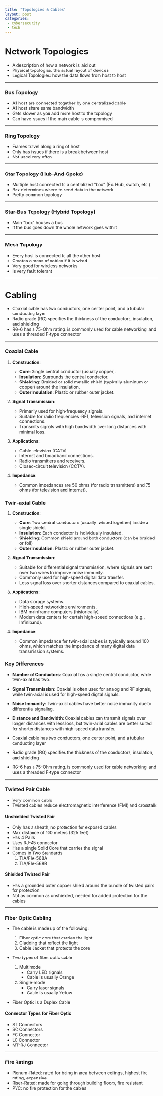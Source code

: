 ```yaml
---
title: "Topologies & Cables"
layout: post
categories:
 - cybersecurity
 - tech
---
```


# Network Topologies

- A description of how a network is laid out
- Physical topologies: the actual layout of devices
- Logical Topologies: how the data flows from host to host
---
### Bus Topology

- All host are connected together by one centralized cable
- All host share same bandwidth
- Gets slower as you add more host to the topology
- Can have issues if the main cable is compromised

---
### Ring Topology

- Frames travel along a ring of host
- Only has issues if there is a break between host
- Not used very often

---
### Star Topology (Hub-And-Spoke)

- Multiple host connected to a centralized "box" (Ex. Hub, switch, etc.)
- Box determines where to send data in the network
- Pretty common topology

---
### Star-Bus Topology (Hybrid Topology)

- Main "box" houses a bus 
- If the bus goes down the whole network goes with it

---
### Mesh Topology

- Every host is connected to all the other host
- Creates a mess of cables if it is wired
-  Very good for wireless networks
- Is very fault tolerant 

---

# Cabling

- Coaxial cable has two conductors; one center point, and a tubular conducting layer
- Radio grade (RG) specifies the thickness of the conductors, insulation, and shielding
- RG-6 has a 75-Ohm rating, is commonly used for cable networking, and uses a threaded F-type connector

---

### Coaxial Cable

1. **Construction**:
    
    - **Core**: Single central conductor (usually copper).
    - **Insulation**: Surrounds the central conductor.
    - **Shielding**: Braided or solid metallic shield (typically aluminum or copper) around the insulation.
    - **Outer Insulation**: Plastic or rubber outer jacket.
2. **Signal Transmission**:
    
    - Primarily used for high-frequency signals.
    - Suitable for radio frequencies (RF), television signals, and internet connections.
    - Transmits signals with high bandwidth over long distances with minimal loss.
3. **Applications**:
    
    - Cable television (CATV).
    - Internet and broadband connections.
    - Radio transmitters and receivers.
    - Closed-circuit television (CCTV).
4. **Impedance**:
    
    - Common impedances are 50 ohms (for radio transmitters) and 75 ohms (for television and internet).

### Twin-axial Cable

1. **Construction**:
    
    - **Core**: Two central conductors (usually twisted together) inside a single shield.
    - **Insulation**: Each conductor is individually insulated.
    - **Shielding**: Common shield around both conductors (can be braided or foil).
    - **Outer Insulation**: Plastic or rubber outer jacket.
2. **Signal Transmission**:
    
    - Suitable for differential signal transmission, where signals are sent over two wires to improve noise immunity.
    - Commonly used for high-speed digital data transfer.
    - Less signal loss over shorter distances compared to coaxial cables.
3. **Applications**:
    
    - Data storage systems.
    - High-speed networking environments.
    - IBM mainframe computers (historically).
    - Modern data centers for certain high-speed connections (e.g., Infiniband).
4. **Impedance**:
    
    - Common impedance for twin-axial cables is typically around 100 ohms, which matches the impedance of many digital data transmission systems.

### Key Differences

- **Number of Conductors**: Coaxial has a single central conductor, while twin-axial has two.
- **Signal Transmission**: Coaxial is often used for analog and RF signals, while twin-axial is used for high-speed digital signals.
- **Noise Immunity**: Twin-axial cables have better noise immunity due to differential signaling.
- **Distance and Bandwidth**: Coaxial cables can transmit signals over longer distances with less loss, but twin-axial cables are better suited for shorter distances with high-speed data transfer.

- Coaxial cable has two conductors; one center point, and a tubular conducting layer
- Radio grade (RG) specifies the thickness of the conductors, insulation, and shielding
- RG-6 has a 75-Ohm rating, is commonly used for cable networking, and uses a threaded F-type connector

---

### Twisted Pair Cable

- Very common cable
- Twisted cables reduce electromagnetic interference (FMI) and crosstalk

#### Unshielded Twisted Pair

- Only has a sheath, no protection for exposed cables
- Max distance of 100 meters (325 feet)
- Has 4 Pairs
- Uses RJ-45 connector
- Has a single Solid Core that carries the signal
- Comes in Two Standards
	1. TIA/FIA-568A 
	2. TIA/EIA-568B

#### Shielded Twisted Pair

- Has a grounded outer copper shield around the bundle of twisted pairs for protection
- Not as common as unshielded, needed for added protection for the cables

---

### Fiber Optic Cabling

- The cable is made up of the following:
	1. Fiber optic core that carries the light
	2. Cladding that reflect the light 
	3. Cable Jacket that protects the core

- Two types of fiber optic cable
	1. Multimode 
		- Carry LED signals
		- Cable is usually Orange
	1. Single-mode
		- Carry laser signals
		- Cable is usually Yellow

- Fiber Optic is a Duplex Cable

#### Connector Types for Fiber Optic

- ST Connectors
- SC Connectors
- FC Connector
- LC Connector
- MT-RJ Connector

---

### Fire Ratings

- Plenum-Rated: rated for being in area between ceilings, highest fire rating, expensive
- Riser-Rated: made for going through building floors, fire resistant
- PVC: no fire protection for the cables